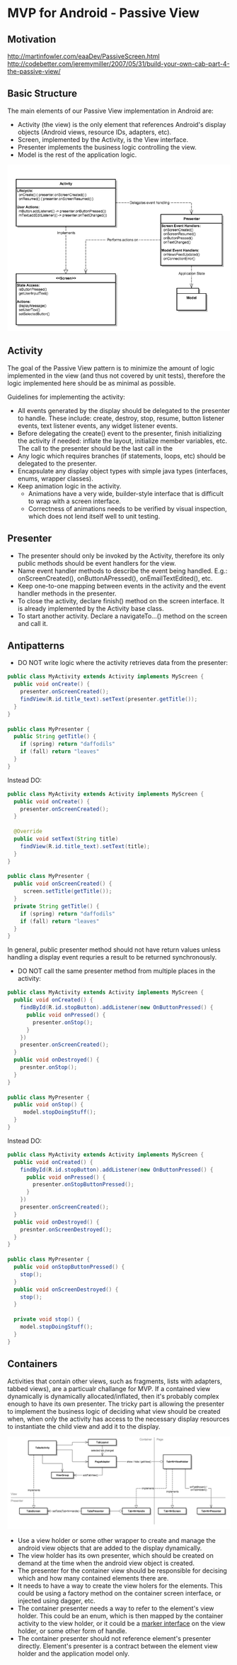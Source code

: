 # MVP for Android - Passive View
## Motivation
http://martinfowler.com/eaaDev/PassiveScreen.html
http://codebetter.com/jeremymiller/2007/05/31/build-your-own-cab-part-4-the-passive-view/

## Basic Structure
The main elements of our Passive View implementation in Android are:
* Activity (the view) is the only element that references Android's display objects (Android views, resource IDs, adapters, etc).
* Screen, implemented by the Activity, is the View interface.
* Presenter implements the business logic controlling the view.
* Model is the rest of the application logic.

![MVP Overview](images/mvp_overview.png)

## Activity
The goal of the Passive View pattern is to minimize the amount of logic implemented in the view (and thus not covered by unit tests), therefore the logic implemented here should be as minimal as possible.  

Guidelines for implementing the activity:
* All events generated by the display should be delegated to the presenter to handle.  These include: create, destroy, stop,  resume, button listener events, text listener events, any widget listener events.  
* Before delegating the create() event to the presenter, finish initializing the activity if needed: inflate the layout, initialize member variables, etc.  The call to the presenter should be the last call in the 
* Any logic which requires branches (if statements, loops, etc) should be delegated to the presenter.
* Encapsulate any display object types with simple java types (interfaces, enums, wrapper classes).
* Keep animation logic in the activity.  
  * Animations have a very wide, builder-style interface that is difficult to wrap with a screen interface.
  * Correctness of animations needs to be verified by visual inspection, which does not lend itself well to unit testing.

## Presenter
* The presenter should only be invoked by the Activity, therefore its only public methods should be event handlers for the view.
* Name event handler methods to describe the event being handled.  E.g.: onScreenCreated(), onButtonAPressed(), onEmailTextEdited(), etc.
* Keep one-to-one mapping between events in the activity and the event handler methods in the presenter. 
* To close the activity, declare finish() method on the screen interface.  It is already implemented by the Activity base class.
* To start another activity.  Declare a navigateTo...() method on the screen and call it.

## Antipatterns
* DO NOT write logic where the activity retrieves data from the presenter:  
```java
public class MyActivity extends Activity implements MyScreen {
  public void onCreate() {
    presenter.onScreenCreated();
    findView(R.id.title_text).setText(presenter.getTitle());
  }
}

public class MyPresenter {
  public String getTitle() {
    if (spring) return "daffodils"
    if (fall) return "leaves"
  }
}
```
Instead DO:
```java
public class MyActivity extends Activity implements MyScreen { 
  public void onCreate() {
    presenter.onScreenCreated();
  }  
    
  @Override 
  public void setText(String title)
    findView(R.id.title_text).setText(title);
  }
}

public class MyPresenter {
  public void onScreenCreated() {
     screen.setTitle(getTitle());
  }
  private String getTitle() {
    if (spring) return "daffodils"
    if (fall) return "leaves"
  }
}
```
In general, public presenter method should not have return values unless handling a display event requries a result to be returned synchronously.

* DO NOT call the same presenter method from multiple places in the activity:
```java
public class MyActivity extends Activity implements MyScreen {
  public void onCreated() {
    findById(R.id.stopButton).addListener(new OnButtonPressed() { 
      public void onPressed() {
        presenter.onStop();
      }
    })
    presenter.onScreenCreated();
  }
  public void onDestroyed() {
    presnter.onStop();
  }
}

public class MyPresenter {
  public void onStop() {
     model.stopDoingStuff();
  }
}
```
Instead DO:
```java
public class MyActivity extends Activity implements MyScreen {
  public void onCreated() {
    findById(R.id.stopButton).addListener(new OnButtonPressed() { 
      public void onPressed() {
        presenter.onStopButtonPressed();
      }
    })
    presenter.onScreenCreated();
  }
  public void onDestroyed() {
    presnter.onScreenDestroyed();
  }
}

public class MyPresenter {
  public void onStopButtonPressed() {
    stop();
  }
  public void onScreenDestroyed() {
    stop();
  }
  
  private void stop() {
    model.stopDoingStuff();
  }
}
```

## Containers
Activities that contain other views, such as fragments, lists with adapters, tabbed views), are a particualr challange for MVP.  If a contained view dynamically is dynamically allocated/inflated, then it's probably complex enough to have its own presenter.  The tricky part is allowing the presenter to implement the business logic of deciding what view should be created when, when only the activity has access to the necessary display resources to instantiate the child view and add it to the display.

![MVP Overview](images/mvp_tabs.png)

* Use a view holder or some other wrapper to create and manage the android view objects that are added to the display dynamically.
* The view holder has its own presenter, which should be created on demand at the time when the android view object is created.
* The presenter for the container view should be responsible for decising which and how many contained elements there are.
 * It needs to have a way to create the view holers for the elements.  This could be using a factory method on the container screen interface, or injected using dagger, etc.
 * The container presenter needs a way to refer to the element's view holder.  This could be an enum, which is then mapped by the container activity to the view holder, or it could be a [marker interface](https://en.wikipedia.org/wiki/Marker_interface_pattern) on the view holder, or some other form of handle.
* The container presenter should not reference element's presenter directly.  Element's presenter is a contract between the element view holder and the application model only.
